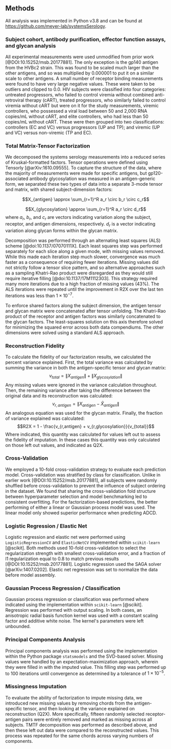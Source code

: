 ## Methods

All analysis was implemented in Python v3.8 and can be found at <https://github.com/meyer-lab/systemsSerology>.

### Subject cohort, antibody purification, effector function assays, and glycan analysis

All experimental measurements were used unmodified from prior work [@DOI:10.15252/msb.20177881]. The only exception is the gp140 antigen from the HVBc2 strain. This was found to be scaled much larger than the other antigens, and so was multiplied by 0.000001 to put it on a similar scale to other antigens. A small number of receptor binding measurements were found to have very large negative values. These were taken to be outliers and clipped to 0.0. HIV subjects were classified into four categories: untreated progressors, who failed to control viremia without combined anti-retroviral therapy (cART), treated progressors, who similarly failed to control viremia without cART but were on it for the study measurements, viremic controllers, who possessed a viral load between 50 and 2,000 RNA copies/mL without cART, and elite controllers, who had less than 50 copies/mL without cART. These were then grouped into two classifications: controllers (EC and VC) versus progressors (UP and TP); and viremic (UP and VC) versus non-viremic (TP and EC).

### Total Matrix-Tensor Factorization

We decomposed the systems serology measurements into a reduced series of Kruskal-formatted factors. Tensor operations were defined using Tensorly [@arXiv:1610.09555]. To capture the structure of the data, where the majority of measurements were made for specific antigens, but gp120-associated antibody glycosylation was measured in an antigen-generic form, we separated these two types of data into a separate 3-mode tensor and matrix, with shared subject-dimension factors:

$$X_{antigen} \approx \sum_{r=1}^R a_r \circ b_r \circ c_r$$

$$X_{glycosylation} \approx \sum_{r=1}^R a_r \circ d_r$$
where $a_r$, $b_r$, and $c_r$ are vectors indicating variation along the subject, receptor, and antigen dimensions, respectively. $d_r$ is a vector indicating variation along glycan forms within the glycan matrix.

Decomposition was performed through an alternating least squares (ALS) scheme [@doi:10.1137/07070111X]. Each least squares step was performed separately for each slice along a given mode, with missing values removed. While this made each iteration step much slower, convergence was much faster as a consequence of requiring fewer iterations. Missing values did not strictly follow a tensor slice pattern, and so alternative approaches such as a sampling Khatri-Rao product were disregarded as they would still require iterative filling [@doi:10.1137/17M1112303]. This strategy required many more iterations due to a high fraction of missing values (43%). The ALS iterations were repeated until the improvement in R2X over the last ten iterations was less than $1\times 10^{-7}$.

To enforce shared factors along the subject dimension, the antigen tensor and glycan matrix were concatenated after tensor unfolding. The Khatri-Rao product of the receptor and antigen factors was similarly concatenated to the glycan factors. The least-squares solution on this axis therefore solved for minimizing the squared error across both data compendiums. The other dimensions were solved using a standard ALS approach.

<!-- TODO: Write out equations for ALS and the shared dimension. -->

### Reconstruction Fidelity

To calculate the fidelity of our factorization results, we calculated the percent variance explained. First, the total variance was calculated by summing the variance in both the antigen-specific tensor and glycan matrix:
$$v_{total} = \left \| X_{antigen}  \right \| + \left \| X_{glycosylation}  \right \|$$
Any missing values were ignored in the variance calculation throughout. Then, the remaining variance after taking the difference between the original data and its reconstruction was calculated:
$$v_{r,antigen} = \left \| X_{antigen} - \hat X_{antigen}  \right \|$$
An analogous equation was used for the glycan matrix. Finally, the fraction of variance explained was calculated:
$$R2X = 1 - \frac{v_{r,antigen} + v_{r,glycosylation}}{v_{total}}$$
Where indicated, this quantity was calculated for values left out to assess the fidelity of imputation. In these cases this quantity was only calculated on those left out values, and indicated as Q2X.

### Cross-Validation

We employed a 10-fold cross-validation strategy to evaluate each prediction model. Cross-validation was stratified by class for classification. Unlike in earlier work [@DOI:10.15252/msb.20177881], all subjects were randomly shuffled before cross-validation to prevent the influence of subject ordering in the dataset. We found that sharing the cross-validation fold structure between hyperparameter selection and model benchmarking led to consistent overfitting. For the factorization-based predictions, the better performing of either a linear or Gaussian process model was used. The linear model only showed superior performance when predicting ADCD.

### Logistic Regression / Elastic Net

Logistic regression and elastic net were performed using `LogisticRegressionCV` and `ElasticNetCV` implemented within `scikit-learn` [@scikit]. Both methods used 10-fold cross-validation to select the regularization strength with smallest cross-validation error, and a fraction of l1 regularization equal to 0.8 to match previous results [@DOI:10.15252/msb.20177881]. Logistic regression used the SAGA solver [@arXiv:1407.0202]. Elastic net regression was set to normalize the data before model assembly.

### Gaussian Process Regression / Classification

Gaussian process regression or classification was performed where indicated using the implementation within `scikit-learn` [@scikit]. Regression was performed with output scaling. In both cases, an anisotropic radial basis function kernel was used with a constant scaling factor and additive white noise. The kernel's parameters were left unbounded.

### Principal Components Analysis

Principal components analysis was performed using the implementation within the Python package `statsmodels` and the SVD-based solver. Missing values were handled by an expectation-maximization approach, wherein they were filled in with the imputed value. This filling step was performed up to 100 iterations until convergence as determined by a tolerance of $1 \times 10^{-5}$.

### Missingness Imputation

To evaluate the ability of factorization to impute missing data, we introduced new missing values by removing chords from the antigen-specific tensor, and then looking at the variance explained on reconstruction (Q2X). More specifically, fifteen randomly selected receptor-antigen pairs were entirely removed and marked as missing across all subjects. TMTF decomposition was performed as described above, and then these left out data were compared to the reconstructed values. This process was repeated for the same chords across varying numbers of components.
